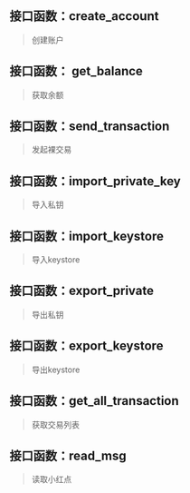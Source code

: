 
## 接口函数：create_account
> 创建账户

## 接口函数： get_balance
> 获取余额

## 接口函数：send_transaction
> 发起裸交易

## 接口函数：import_private_key
> 导入私钥

## 接口函数：import_keystore
> 导入keystore

## 接口函数：export_private
> 导出私钥

## 接口函数：export_keystore
> 导出keystore

## 接口函数：get_all_transaction
> 获取交易列表

## 接口函数：read_msg
> 读取小红点